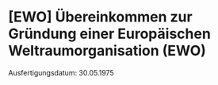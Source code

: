 # [EWO] Übereinkommen zur Gründung einer Europäischen Weltraumorganisation  (EWO)

Ausfertigungsdatum: 30.05.1975

 
